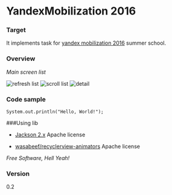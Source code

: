 # YandexMobilization 2016

### Target
It implements task for [yandex mobilization 2016] summer school.

### Overview
*Main screen list*

![refresh list](http://sk.uploads.im/t/749fY.gif)
![scroll list](http://sm.uploads.im/t/fVQNX.gif)
![detail](http://sj.uploads.im/t/8EI6Q.gif[)

### Code sample

``
System.out.println("Hello, World!");
``

###Using lib

 - [Jackson 2.x]
Apache license 

 - [wasabeef/recyclerview-animators]
Apache license 

*Free Software, Hell Yeah!*

### Version 

0.2




[Jackson 2.x]: <http://wiki.fasterxml.com/JacksonLicensing>
[wasabeef/recyclerview-animators]: <https://github.com/wasabeef/recyclerview-animators>
[yandex mobilization 2016]: <https://academy.yandex.ru/events/mobdev/msk-2016/register>






